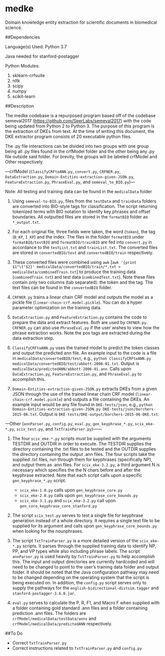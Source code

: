 # medke
Domain knowledge entity extraction for scientific documents in biomedical science.

##Dependencies

Language(s) Used: Python 3.7

Java needed for stanford-postagger 

Python Modules:
1. sklearn-crfsuite    
2. nltk            
3. scipy
4. numpy
5. scikit-learn

##Description

The medke codebase is a repurposed program based off of the codebase semeval2017 (https://github.com/SeerLabs/semeval2017) with the code being updated from Python 2 to Python 3.  The purpose of this program is the extraction of DKEs from text.  At the time of writing this document, the DKE extractor program consists of 20 executable python files.  

The .py file interactions can be divided into two groups with one group being all .py files found in the crfModel folder and the other being any .py file outside said folder. For brevity, the groups will be labeled crfModel and Other respectively.


—crfModel (`ClassifyCRFtoANN.py`, `convert.py`, `CRFNER.py`, `DataExtraction.py`, `Domain-Entities-extraction-given-JSON.py`, `FeatureExtraction.py`, `PhraseEval.py`, and `semeval_to_BIO.py`)—

Note:  All testing and training data can be found in the `medicalData` folder

1.  Using `semeval-to-BIO.py`, files from the `testData` and `trainData` folders are converted into BIO-style tags for classification.  The script returning tokenized terms with BIO notation to identify key phrases and offset boundaries.  All outputted files are stored in the `formatBIO` folder as `*_output.txt`.

2.  For each original file, three fields were taken, the word (`token`), the tag (`B_KP`, `I_KP`) and the index. The files in the folder `formatBIO` under `formatBIO/testBIO` and `formatBIO/trainBIO` are fed into `convert.py` in accordance to the `testList.txt` and `trainList.txt`.  The converted files are stored in `convertedBIO/test` and `convertedBIO/train` respectively.

3. These converted files were combined using `awk` [`awk '{print $1"\t"$2}' medicalData/convertedBIO/train/*.txt > medicalData/combinedTrain.txt`] to produce the training data (`combinedTrain.txt`) and test data (`combinedTest.txt`). Note these files contain only two columns (tab separated): the token and the tag.  The text files can be found in the `convertedBIO` folder.

4. `CRFNER.py` trains a linear chain CRF model and outputs the model as a pickle file (`linear-chain-crf.model.pickle`). You can do a hyper parameter optimization on the training data.

5. `DataExtraction.py` and `FeatureExtraction.py` contains the code to prepare the data and extract features. Both are used by `CRFNER.py`. `CRFNER.py` can also use `PhraseEval.py` if the user wishes to view how the phrase extraction works.  Note the pos tags are extracted during the data extraction step.  

6. `ClassifyCRFtoANN.py` uses the trained model to predict the token classes and output the predicted ann file. An example input to the code is a file in `medicalData/convertedBIO/test`, e.g., `python ClassifyCRFtoANN.py medicalData/convertedBIO/test/abbott-2006-01.txt`. Output is `medicalData/predictedANN/abbott-2006-01.ann`.  Calls upon `DataExtraction.py`, `FeatureExtraction.py`, and `PhraseEval.py` to accomplish this.

7.  `Domain-Entities-extraction-given-JSON.py` extracts DKEs from a given JSON through the use of the trained linear chain CRF model (`linear-chain-crf.model.pickle`) and outputs a file containing the DKEs.  An example input would be any file found in `DKE-tests/json`, e.g., `python Domain-Entities-extraction-given-JSON.py DKE-tests/json/borchers-2015-06.txt`. Output is `DKE-tests/DKE-output/borchers-2015-06-DKE.txt`. 


—Other (`annParser.py`, `config.py`, `eval.py`, `gen_keyphrase_*.py`, `scix_eke-*.py`, `scix_test.py`, and `TxtTrainParser.py`)——


1.  The four `scix_eke-*.py` scripts must be supplied with the arguments TESTDIR and OUTDIR in order to execute.  The TESTDIR supplies the directory containing the .txt files to be tested and the OUTDIR supplies the directory containing the output .ann files.  The four scripts take the supplied .txt files, run through them for keyphrases (specifically NP), and output them as .ann files.  For `scix_eke-3.2.py`, a third argument N is necessary which specifies the the N chars before and after the keyphrase extracted.  Note that each script calls upon a specific `gen_keyphrase_*.py` script.
    - `scix_eke-1.0.py` calls upon `gen_keyphrase_core.py`
    - `scix_eke-2.0.py` calls upon `gen_keyphrase_core_bounds.py`
    - `scix_eke-3.1.py` and `scix_eke-3.2.py` call upon `gen_core_keyphrase_core_stanford.py`

2.  The script `scix_test.py` serves to test a single file for keyphrase generation instead of a whole directory.  It requires a single text file to be supplied for its argument and calls upon `gen_keyphrase_core_bounds.py` when looking for the nounphrases.  

3.  The script `TxtTrainParser.py` is a more detailed version of the `scix_eke-*.py` scripts.  It parses through the supplied training data to identify NP, PP,  and VP types while also including phrase labels.  The script `annParser.py` is used heavily by `TxtTrainParser.py` to help accomplish this.  The input and output directories are currently hardcoded and will need to be changed to point to the user’s training data folder and output folder.  It should be noted that the Java configuration pathway may need to be changed depending on the operating system that the script is being executed on.  In addition, the `config.py` script serves only to supply the pathways for the `english-bidirectional-distsim.tagger` and `stanford-postagger-3.6.0.jar`.

4.  `eval.py` serves to calculate the P, R, F1, and Macro F when supplied with a folder containing gold standard .ann files and a folder containing prediction .ann files.  The folders are `crfModel/medicalData/testData/anns` and `crfModel/medicalData/predictedANN` respectively.

##To Do
- Correct `TxtTrainParser.py`
- Correct instructions related to `TxtTrainParser.py` and `config.py`